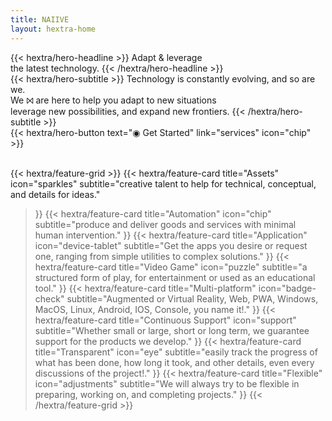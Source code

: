 ```yaml
---
title: NAIIVE
layout: hextra-home
---
```


<div class="mt-6 mb-6 .hero-center-title">
{{< hextra/hero-headline >}}
Adapt & leverage&nbsp;<br class="sm:block hidden" />the latest technology.
{{< /hextra/hero-headline >}}
</div>

<div class="mb-12">
{{< hextra/hero-subtitle >}}
  Technology is constantly evolving, and so are we.&nbsp;<br class="sm:block hidden" />We ⨝ are here to help you adapt to new situations&nbsp;<br class="sm:block hidden" />leverage new possibilities, and expand new frontiers.
{{< /hextra/hero-subtitle >}}
</div>

<div class="mb-6">
{{< hextra/hero-button text="◉ Get Started" link="services" icon="chip" >}}
</div>

<br class="sm:block hidden" />

{{< hextra/feature-grid >}}
  {{< hextra/feature-card
    title="Assets"
    icon="sparkles"
    subtitle="creative talent to help for technical, conceptual, and details for ideas."
  >}}
  {{< hextra/feature-card
    title="Automation"
    icon="chip"
    subtitle="produce and deliver goods and services with minimal human intervention."
  >}}
  {{< hextra/feature-card
    title="Application"
    icon="device-tablet"
    subtitle="Get the apps you desire or request one, ranging from simple utilities to complex solutions."
  >}}
  {{< hextra/feature-card
    title="Video Game"
    icon="puzzle"
    subtitle="a structured form of play, for entertainment or used as an educational tool."
  >}}
  {{< hextra/feature-card
    title="Multi-platform"
    icon="badge-check"
    subtitle="Augmented or Virtual Reality, Web, PWA, Windows, MacOS, Linux, Android, IOS, Console, you name it!."
  >}}
  {{< hextra/feature-card
    title="Continuous Support"
    icon="support"
    subtitle="Whether small or large, short or long term, we guarantee support for the products we develop."
  >}}
  {{< hextra/feature-card
    title="Transparent"
    icon="eye"
    subtitle="easily track the progress of what has been done, how long it took, and other details, even every discussions of the project!."
  >}}
  {{< hextra/feature-card
    title="Flexible"
    icon="adjustments"
    subtitle="We will always try to be flexible in preparing, working on, and completing projects."
  >}}
{{< /hextra/feature-grid >}}
